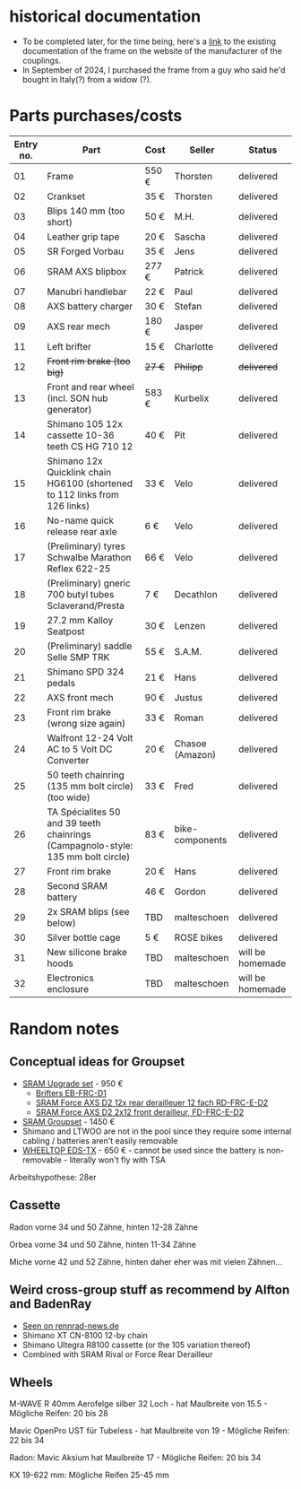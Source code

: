 # historical documentation
* To be completed later, for the time being, here's a [link](http://www.sandsmachine.com/a_sim_r1.htm) to the existing documentation of the frame on the website of the manufacturer of the couplings.
* In September of 2024, I purchased the frame from a guy who said he'd bought in Italy(?) from a widow (?). 



# Parts purchases/costs
|Entry no. | Part | Cost | Seller | Status | 
| --- |----------- |----------- | ----------- | ------ | 
|01| Frame | 550 € | Thorsten| delivered |
|02| Crankset | 35 € | Thorsten| delivered |
|03| Blips 140 mm (too short)| 50 € | M.H. | delivered |
|04| Leather grip tape | 20 € | Sascha| delivered |
|05| SR Forged Vorbau | 35 € | Jens | delivered |
|06|SRAM AXS blipbox | 277 € | Patrick| delivered  |
|07| Manubri handlebar | 22 € | Paul | delivered |
|08| AXS battery charger | 30 € | Stefan | delivered |
|09| AXS rear mech | 180 € | Jasper | delivered |
|11| Left brifter | 15 € | Charlotte | delivered |
|12| ~~Front rim brake (too big)~~ |~~27 €~~ | ~~Philipp~~ | ~~delivered~~ |
|13|Front and rear wheel (incl. SON hub generator) | 583 € | Kurbelix | delivered |
|14| Shimano 105 12x cassette 10-36 teeth CS HG 710 12 | 40 € | Pit | delivered |
| 15 | Shimano 12x Quicklink chain HG6100 (shortened to 112 links from 126 links)| 33 € | Velo | delivered |
|16| No-name quick release rear axle | 6 € | Velo | delivered |
|17| (Preliminary) tyres Schwalbe Marathon Reflex 622-25| 66 € | Velo | delivered |
|18| (Preliminary) gneric 700 butyl tubes Sclaverand/Presta | 7 € | Decathlon | delivered |
|19| 27.2 mm Kalloy Seatpost | 30 € | Lenzen | delivered |
|20| (Preliminary) saddle Selle SMP TRK | 55 € | S.A.M.| delivered |
|21| Shimano SPD 324 pedals | 21 € | Hans | delivered |
|22| AXS front mech | 90 € | Justus | delivered |
|23| Front rim brake (wrong size again) | 33 € | Roman | delivered |
|24| Walfront 12-24 Volt AC to 5 Volt DC Converter  | 20 € | Chasoe (Amazon) | delivered |
|25| 50 teeth chainring (135 mm bolt circle) (too wide)| 33 € | Fred | delivered |
|26| TA Spécialites 50 and 39 teeth chainrings (Campagnolo-style: 135 mm bolt circle) | 83 € | bike-components | delivered |
|27| Front rim brake | 20 € | Hans | delivered |
|28| Second SRAM battery | 46 € | Gordon | delivered |
|29| 2x SRAM blips (see below) | TBD | malteschoen | delivered | 
|30| Silver bottle cage | 5 € | ROSE bikes | delivered | 
|31| New silicone brake hoods | TBD | malteschoen | will be homemade |
|32| Electronics enclosure | TBD | malteschoen | will be homemade |



# Random notes


## Conceptual ideas for Groupset

* [SRAM Upgrade set](https://www.tnc-hamburg.com/TNC-Shop/Antrieb-Schaltung/Rennrad-Komponenten/Road-Gruppen/Sram-AXS-12-fach-Gruppen-Kits/Sram-Force-AXS/Sram-Force-AXS-Upgrade-Kit-Rim-Brake-2x12-fach--48241.html) - 950 €
    * [Brifters EB-FRC-D1](https://www.sram.com/de/sram/models/eb-frc-d1)
    * [SRAM Force AXS D2 12x rear derailleuer 12 fach RD-FRC-E-D2](https://www.sram.com/de/sram/models/rd-frc-e-d2)
    * [SRAM Force AXS D2 2x12 front derailleur, FD-FRC-E-D2](https://www.sram.com/de/sram/models/fd-frc-e-d2)
* [SRAM Groupset](https://www.tnc-hamburg.com/TNC-Shop/Antrieb-Schaltung/Rennrad-Komponenten/Road-Gruppen/Sram-AXS-12-fach-Gruppen-Kits/Sram-Force-AXS/Sram-Force-AXS-Gruppe-Rim-Brake-2x12-fach-komplett--60650.html) - 1450 €      
* Shimano and LTWOO are not in the pool since they require some internal cabling / batteries aren't easily removable
 * [WHEELTOP EDS-TX](https://wheeltop.com/products/eds-bicycle-derailleur) - 650 € - cannot be used since the battery is non-removable - literally won't fly with TSA

Arbeitshypothese: 28er

## Cassette

Radon vorne 34 und 50 Zähne, hinten 12-28 Zähne

Orbea vorne 34 und 50 Zähne, hinten 11-34 Zähne

Miche vorne 42 und 52 Zähne, hinten daher eher was mit vielen Zähnen...

## Weird cross-group stuff as recommend by Alfton and BadenRay
*	[Seen on rennrad-news.de](https://www.rennrad-news.de/forum/threads/shimano-12-fach-kassette-mit-sram-axs-schaltwerk-kompatibel.177813/)
* Shimano XT CN-8100 12-by chain
* Shimano Ultegra R8100 cassette (or the 105 variation thereof)
* Combined with SRAM Rival or Force Rear Derailleur

 ## Wheels

M-WAVE R 40mm Aerofelge silber 32 Loch - hat Maulbreite von 15.5 - Mögliche Reifen: 20 bis 28 

Mavic OpenPro UST für Tubeless - hat Maulbreite von 19 - Mögliche Reifen: 22 bis 34

Radon: Mavic Aksium hat Maulbreite 17 - Mögliche Reifen: 20 bis 34

KX 19-622 mm: Mögliche Reifen 25-45 mm



